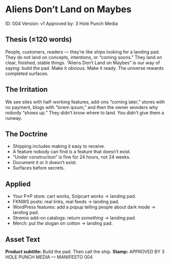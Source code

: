 # Aliens Don’t Land on Maybes

ID: 004
Version: v1
Approved by: 3 Hole Punch Media

## Thesis (≤120 words)
People, customers, readers — they’re like ships looking for a landing pad. They do not land on concepts, intentions, or “coming soons.” They land on clear, finished, stable things. “Aliens Don’t Land on Maybes” is our way of saying: build the pad. Make it obvious. Make it ready. The universe rewards completed surfaces.

## The Irritation
We see sites with half-working features, add-ons “coming later,” stores with no payment, blogs with “lorem ipsum,” and then the owner wonders why nobody “shows up.” They didn’t know where to land. You didn’t give them a runway.

## The Doctrine
- Shipping includes making it easy to receive.
- A feature nobody can find is a feature that doesn’t exist.
- “Under construction” is fine for 24 hours, not 24 weeks.
- Document it or it doesn’t exist.
- Surfaces before secrets.

## Applied
- Your P≠P store: cart works, Snipcart works → landing pad.
- FKNWS posts: real links, real feeds → landing pad.
- WordPress features: add a popup telling people about dark mode → landing pad.
- Stremio add-on catalogs: return *something* → landing pad.
- Merch: put the slogan on cotton → landing pad.

## Asset Text
**Product subtitle:** Build the pad. Then call the ship.
**Stamp:** APPROVED BY 3 HOLE PUNCH MEDIA — MANIFESTO 004
